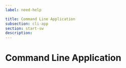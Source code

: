 ```yaml
---
label: need-help

title: Command Line Application
subsection: cli-app
section: start-sw
description:
---
```


# Command Line Application
